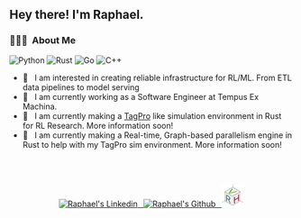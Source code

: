 
<h2> Hey there! I'm Raphael.</h2>

<h3> 👨🏻‍💻 &nbsp;About Me </h3>

  ![Python](https://img.shields.io/badge/-Python-333333?style=flat&logo=python)
  ![Rust](https://img.shields.io/badge/-Rust-333333?style=flat&logo=Rust)
  ![Go](https://img.shields.io/badge/-Go-333333?style=flat&logo=Go)
  ![C++](https://img.shields.io/badge/-C++-333333?style=flat&logo=C%2B%2B)

- 🤔 &nbsp; I am interested in creating reliable infrastructure for RL/ML. From ETL data pipelines to model serving
- 💼 &nbsp; I am currently working as a Software Engineer at Tempus Ex Machina.
- 🌱 &nbsp; I am currently making a [TagPro](https://tagpro.koalabeast.com/) like simulation environment in Rust for RL Research. More information soon!
- 🔭 &nbsp; I am currently making a Real-time, Graph-based parallelism engine in Rust to help with my TagPro sim environment. More information soon!

<br/>
<br/>

<p align="center">
<a href="https://www.linkedin.com/in/raphael-van-hoffelen-ba6393137/">
  <img alt="Raphael's Linkedin" width="40px" src="https://cdn.jsdelivr.net/npm/simple-icons@v3/icons/linkedin.svg" />
  &thinsp;
</a>
<a href="https://github.com/dskart">
  <img  alt="Raphael's Github" width="40px" src="https://cdn.jsdelivr.net/npm/simple-icons@v3/icons/github.svg" />
  &thinsp;
</a>
<a href="https://raphaelvanhoffelen.com">
  <img alt="Raphael's Website" width="40px" src="assets/raph_logo.svg" />
</a>
</p>
